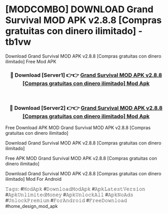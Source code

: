 # [MODCOMBO] DOWNLOAD Grand Survival MOD APK v2.8.8 [Compras gratuitas con dinero ilimitado] - tb1vw
Download Grand Survival MOD APK v2.8.8 [Compras gratuitas con dinero ilimitado] Free Mod APK

<div align="center">
<h3>🔴 Download [Server1] 👉👉 <a href="https://apk-comot.site?title=Grand_Survival_MOD_APK_v2.8.8_[Compras_gratuitas_con_dinero_ilimitado]">Grand Survival MOD APK v2.8.8 [Compras gratuitas con dinero ilimitado] Mod Apk</a></h3><br>

<h3>🔴 Download [Server2] 👉👉 <a href="https://apk-comot.site?title=Grand_Survival_MOD_APK_v2.8.8_[Compras_gratuitas_con_dinero_ilimitado]">Grand Survival MOD APK v2.8.8 [Compras gratuitas con dinero ilimitado] Mod Apk</a></h3>
</div>


Free Download APK MOD Grand Survival MOD APK v2.8.8 [Compras gratuitas con dinero ilimitado]

Download Grand Survival MOD APK v2.8.8 [Compras gratuitas con dinero ilimitado] 

Free APK MOD Grand Survival MOD APK v2.8.8 [Compras gratuitas con dinero ilimitado] 

Download Grand Survival MOD APK v2.8.8 [Compras gratuitas con dinero ilimitado] Mod For Android

𝚃𝚊𝚐𝚜: #𝙼𝚘𝚍𝙰𝚙𝚔 #𝙳𝚘𝚠𝚗𝚕𝚘𝚊𝚍𝙼𝚘𝚍𝙰𝚙𝚔 #𝙰𝚙𝚔𝙻𝚊𝚝𝚎𝚜𝚝𝚅𝚎𝚛𝚜𝚒𝚘𝚗 #𝙰𝚙𝚔𝚄𝚗𝚕𝚒𝚖𝚒𝚝𝚎𝚍𝙼𝚘𝚗𝚎𝚢 #𝙰𝚙𝚔𝚄𝚗𝚕𝚘𝚌𝚔𝙰𝚕𝚕 #𝙰𝚙𝚔𝙽𝚘𝙰𝚍𝚜 #𝚄𝚗𝚕𝚘𝚌𝚔𝙿𝚛𝚎𝚖𝚒𝚞𝚖 #𝙵𝚘𝚛𝙰𝚗𝚍𝚛𝚘𝚒𝚍 #𝙵𝚛𝚎𝚎𝙳𝚘𝚠𝚗𝚕𝚘𝚊𝚍 #home_design_mod_apk